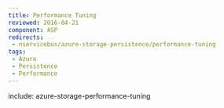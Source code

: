 ```yaml
---
title: Performance Tuning
reviewed: 2016-04-21
component: ASP
redirects:
 - nservicebus/azure-storage-persistence/performance-tuning
tags:
 - Azure
 - Persistence
 - Performance
---
```


include: azure-storage-performance-tuning
